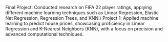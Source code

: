 Final Project: Conducted research on FIFA 22 player ratings, applying different machine learning techniques such as Linear Regression, Elastic Net Regression, Regression Trees, and  KNN.\\
Project 1: Applied machine learning to predict house prices, showcasing proficiency in Linear Regression and K-Nearest Neighbors (KNN), with a focus on precision and advanced computational techniques.
